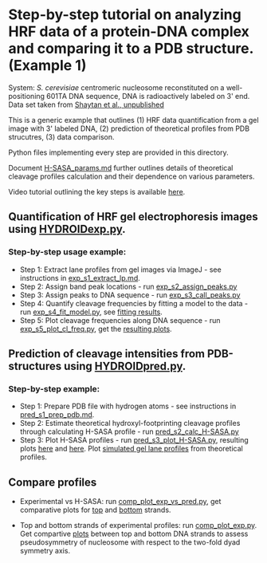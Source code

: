 # Step-by-step tutorial on analyzing HRF data of a protein-DNA complex and comparing it to a PDB structure. (Example 1)
System: *S. cerevisiae* centromeric nucleosome reconstituted on a well-positioning 601TA DNA sequence, DNA is radioactively labeled on 3' end. Data set taken from [Shaytan et al., unpublished](https://www.ncbi.nlm.nih.gov/pubmed/)

This is a generic example that outlines (1) HRF data quantification from a gel image with 3' labeled DNA, (2) prediction of theoretical profiles from PDB strucutres, (3) data comparison.

Python files implementing every step are provided in this directory.

Document [H-SASA_params.md](H-SASA_params.md) further outlines details of theoretical cleavage profiles calculation and their dependence on various parameters.

Video tutorial outlining the key steps is available [here](https://www.youtube.com/playlist?list=PL_GHGdsPyn0nVSvrRnyvuvkRCrNBjqeuC).

## Quantification of HRF gel electrophoresis images using [HYDROIDexp.py](../HYDROIDexp.py).
### Step-by-step usage example:
- Step 1: Extract lane profiles from gel images via ImageJ - see instructions in [exp_s1_extract_lp.md](exp_s1_extract_lp.md).
- Step 2: Assign band peak locations - run [exp_s2_assign_peaks.py](exp_s2_assign_peaks.py)
- Step 3: Assign peaks to DNA sequence - run [exp_s3_call_peaks.py](exp_s3_call_peaks.py)
- Step 4: Quantify cleavage frequencies by fitting a model to the data  - run [exp_s4_fit_model.py](exp_s4_fit_model.py), see [fitting results](results/scCSE4_601TA_BS_fitted_intensities.png).
- Step 5: Plot cleavage frequencies along DNA sequence  - run [exp_s5_plot_cl_freq.py](exp_s5_plot_cl_freq.py), get the [resulting plots](results/scCSE4_601TA_BS_cl_freq_profile.png).

## Prediction of cleavage intensities from PDB-structures using [HYDROIDpred.py](HYDROIDpred.py).
### Step-by-step example:
- Step 1: Prepare PDB file with hydrogen atoms - see instructions in [pred_s1_prep_pdb.md](pred_s1_prep_pdb.md).
- Step 2: Estimate theoretical hydroxyl-footprinting cleavage profiles through calculating H-SASA profile - run [pred_s2_calc_H-SASA.py](pred_s2_calc_H-SASA.py)
- Step 3: Plot H-SASA profiles - run [pred_s3_plot_H-SASA.py](pred_s3_plot_H-SASA.py), resulting plots [here](results/scCSE4_601TA_TS_H-SASA.png) and [here](results/scCSE4_601TA_BS_H-SASA.png). Plot [simulated gel lane profiles](results/scCSE4_601TA_TS_H-SASA_simulated.png) from theoretical profiles.

## Compare profiles
- Experimental vs H-SASA: run [comp_plot_exp_vs_pred.py](comp_plot_exp_vs_pred.py), get comparative plots for [top](results/exp_vs_H-SASA_TS.png) and [bottom](results/exp_vs_H-SASA_BS.png) strands.

- Top and bottom strands of experimental profiles: run [comp_plot_exp.py](comp_plot_exp.py). Get compartive [plots](results/exp_compar_BS_TS.png) between top and bottom DNA strands to assess pseudosymmetry of nucleosome with respect to the two-fold dyad symmetry axis.
